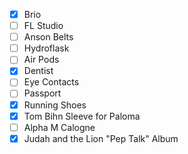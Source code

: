 - [X] Brio
- [ ] FL Studio
- [ ] Anson Belts
- [ ]   Hydroflask
- [ ] Air Pods
- [X] Dentist
- [ ] Eye Contacts
- [ ] Passport
- [X] Running Shoes
- [X] Tom Bihn Sleeve for Paloma
- [ ] Alpha M Calogne
- [X] Judah and the Lion "Pep Talk" Album